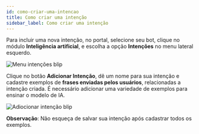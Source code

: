 ```yaml
---
id: como-criar-uma-intencao
title: Como criar uma intenção
sidebar_label: Como criar uma intenção
---
```


Para incluir uma nova intenção, no portal, selecione seu bot, clique no módulo **Inteligência artificial**, e escolha a opção **Intenções** no menu lateral esquerdo.

![Menu intenções blip](/img/ai/nlp/nlp-como-criar-uma-intencao-1.png)<br>

Clique no botão **Adicionar Intenção**, dê um nome para sua intenção e cadastre exemplos de **frases enviadas pelos usuários**, relacionadas a intenção criada. É necessário adicionar uma  variedade de exemplos para ensinar o modelo de IA.

![Adiocionar intenção blip](/img/ai/nlp/nlp-como-criar-uma-intencao-2.png)

**Observação**: Não esqueça de salvar sua intenção após cadastrar todos os exemplos.


<!-- Rating frame -->
<script type="text/javascript" src="/scripts/rating.js"></script>